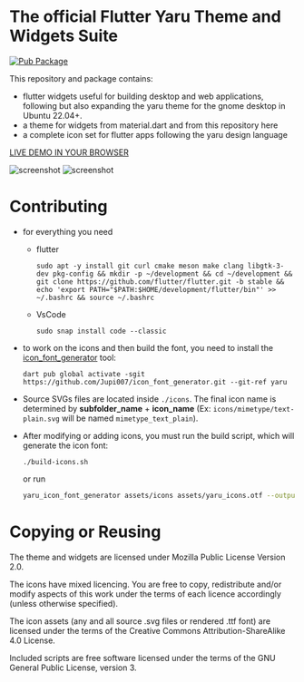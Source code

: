 # The official Flutter Yaru Theme and Widgets Suite

[![Pub Package](https://img.shields.io/pub/v/yaru_widgets.svg)](https://pub.dev/packages/yaru)


This repository and package contains:

- flutter widgets useful for building desktop and web applications, following but also expanding the yaru theme for the gnome desktop in Ubuntu 22.04+.
- a theme for widgets from material.dart and from this repository here
- a complete icon set for flutter apps following the yaru design language

[LIVE DEMO IN YOUR BROWSER](https://ubuntu.github.io/yaru_widgets.dart/)


![screenshot](https://raw.githubusercontent.com/ubuntu/yaru_widgets.dart/main/.github/images/screenshot.png)
![screenshot](https://raw.githubusercontent.com/ubuntu/yaru_widgets.dart/main/.github/images/icons.png)


# Contributing

- for everything you need
  - flutter
      ```console
      sudo apt -y install git curl cmake meson make clang libgtk-3-dev pkg-config && mkdir -p ~/development && cd ~/development && git clone https://github.com/flutter/flutter.git -b stable && echo 'export PATH="$PATH:$HOME/development/flutter/bin"' >> ~/.bashrc && source ~/.bashrc
      ```
  - VsCode

      ```console
      sudo snap install code --classic
      ```
- to work on the icons and then build the font, you need to install the [icon_font_generator](https://github.com/rbcprolabs/icon_font_generator) tool:

    ```console
    dart pub global activate -sgit https://github.com/Jupi007/icon_font_generator.git --git-ref yaru
    ```

- Source SVGs files are located inside `./icons`. The final icon name is determined by **subfolder_name** + **icon_name** (Ex: `icons/mimetype/text-plain.svg` will be named `mimetype_text_plain`).

- After modifying or adding icons, you must run the build script, which will generate the icon font:

    ``` console
    ./build-icons.sh
    ```

    or run

    ```bash
    yaru_icon_font_generator assets/icons assets/yaru_icons.otf --output-class-file=lib/src/yaru_icons.dart -r
    ```

# Copying or Reusing

The theme and widgets are licensed under Mozilla Public License Version 2.0.

The icons have mixed licencing. You are free to copy, redistribute and/or modify aspects of this work under the terms of each licence accordingly (unless otherwise specified).

The icon assets (any and all source .svg files or rendered .ttf font) are licensed under the terms of the Creative Commons Attribution-ShareAlike 4.0 License.

Included scripts are free software licensed under the terms of the GNU General Public License, version 3.
